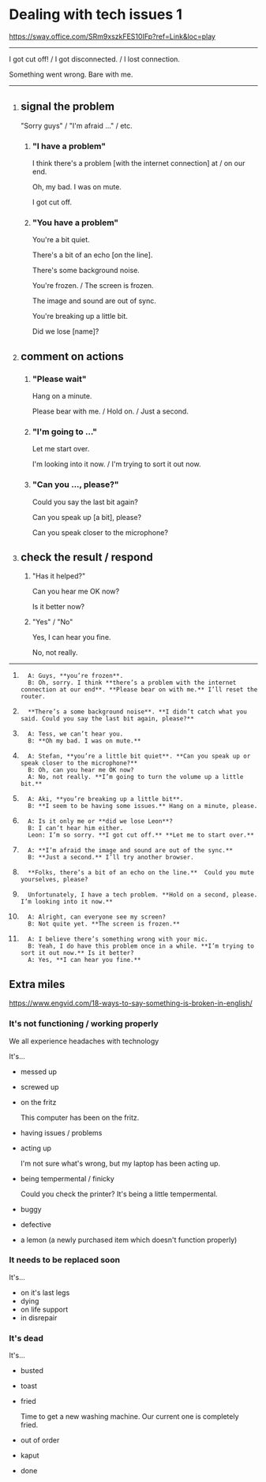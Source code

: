 # Dealing with tech issues 1

https://sway.office.com/SRm9xszkFES10IFp?ref=Link&loc=play

***
I got cut off! / I got disconnected. / I lost connection.

Something went wrong. Bare with me.
***

1. ## signal the problem

   "Sorry guys" / "I'm afraid ..." / etc.

   1. ### "I have a problem"

      I think there's a problem [with the internet connection] at / on our end.

      Oh, my bad. I was on mute.

      I got cut off.

   2. ### "You have a problem"

      You're a bit quiet.

      There's a bit of an echo [on the line]. 

      There's some background noise.

      You're frozen. / The screen is frozen.

      The image and sound are out of sync.

      You're breaking up a little bit.

      Did we lose [name]?

2. ## comment on actions

   1. ### "Please wait"

      Hang on a minute.

      Please bear with me. / Hold on. / Just a second.

   2. ### "I'm going to ..."

      Let me start over.

      I'm looking into it now. / I'm trying to sort it out now.

   3. ### "Can you ..., please?"

      Could you say the last bit again?

      Can you speak up [a bit], please?

      Can you speak closer to the microphone?

3. ## check the result / respond

   1. "Has it helped?"

      Can you hear me OK now?

      Is it better now?

   2. "Yes" / "No"

      Yes, I can hear you fine.

      No, not really.

***

1. 
         A: Guys, **you’re frozen**.
         B: Oh, sorry. I think **there’s a problem with the internet connection at our end**. **Please bear on with me.** I’ll reset the router.

2. 
         **There’s a some background noise**. **I didn’t catch what you said. Could you say the last bit again, please?**

3. 
         A: Tess, we can’t hear you.
         B: **Oh my bad. I was on mute.**

4. 
         A: Stefan, **you’re a little bit quiet**. **Can you speak up or speak closer to the microphone?**
         B: Oh, can you hear me OK now?
         A: No, not really. **I’m going to turn the volume up a little bit.**

5. 
         A: Aki, **you’re breaking up a little bit**.
         B: **I seem to be having some issues.** Hang on a minute, please.

6. 
         A: Is it only me or **did we lose Leon**?
         B: I can’t hear him either.
         Leon: I’m so sorry. **I got cut off.** **Let me to start over.**

7. 
         A: **I’m afraid the image and sound are out of the sync.**
         B: **Just a second.** I’ll try another browser.

8. 
         **Folks, there’s a bit of an echo on the line.**  Could you mute yourselves, please?

1. 
         Unfortunately, I have a tech problem. **Hold on a second, please. I’m looking into it now.**


2. 
         A: Alright, can everyone see my screen?
         B: Not quite yet. **The screen is frozen.**

3.  
         A: I believe there’s something wrong with your mic.
         B: Yeah, I do have this problem once in a while. **I’m trying to sort it out now.** Is it better?
         A: Yes, **I can hear you fine.**


## Extra miles

https://www.engvid.com/18-ways-to-say-something-is-broken-in-english/

### It's not functioning / working properly

We all experience headaches with technology

It's...

- messed up
- screwed up
- on the fritz

   This computer has been on the fritz.

- having issues / problems
- acting up

   I'm not sure what's wrong, but my laptop has been acting up.

- being tempermental / finicky

   Could you check the printer? It's being a little tempermental.

- buggy
- defective
- a lemon (a newly purchased item which doesn't function properly)

### It needs to be replaced soon

It's...

- on it's last legs
- dying
- on life support
- in disrepair

### It's dead

It's...

- busted
- toast
- fried

   Time to get a new washing machine. Our current one is completely fried.

- out of order
- kaput
- done


